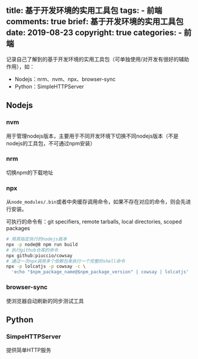 title: 基于开发环境的实用工具包
tags:
    - 前端
comments: true
brief: 基于开发环境的实用工具包
date: 2019-08-23
copyright: true
categories:
    - 前端
---

记录自己了解到的基于开发环境的实用工具包（可单独使用/对开发有很好的辅助作用），如：

- Nodejs：nrm、nvm、npx、browser-sync
- Python：SimpleHTTPServer

<!-- more -->

## Nodejs

### nvm
用于管理nodejs版本，主要用于不同开发环境下切换不同nodejs版本（不是nodejs的工具包，不可通过npm安装）

### nrm
切换npm的下载地址

### npx
从`node_modules/.bin`或者中央缓存调用命令，如果不存在对应的命令，则会先进行安装。

可执行的命令有：git specifiers, remote tarballs, local directories, scoped packages

```bash
# 用其指定执行的nodejs版本
npx -p node@8 npm run build
# 执行github仓库的命令
npx github:piuccio/cowsay
# 通过一次npx调用多个依赖包来执行一个完整的shell命令
npx -p lolcatjs -p cowsay -c \
  'echo "$npm_package_name@$npm_package_version" | cowsay | lolcatjs'
```

### browser-sync
使浏览器自动刷新的同步测试工具

## Python

### SimpeHTTPServer
提供简单HTTP服务